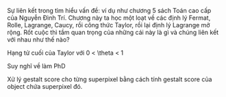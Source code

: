 Sự liên kết trong tìm hiểu vấn đề: ví dụ như chương 5 sách Toán cao cấp của Nguyễn Đình Trí. Chương này ta học một loạt về các định lý Fermat, Rolle, Lagrange, Caucy, rồi công thức Taylor, rồi lại định lý Lagrange mở rộng. Rốt cuộc thì tầm quan trọng của những cái này là gì và chúng liên kết với nhau như thế nào?

Hạng tử cuối của Taylor với 0 < \theta < 1

Suy nghĩ về làm PhD

Xử lý gestalt score cho từng superpixel bằng cách tính gestalt score của object chứa superpixel đó.

